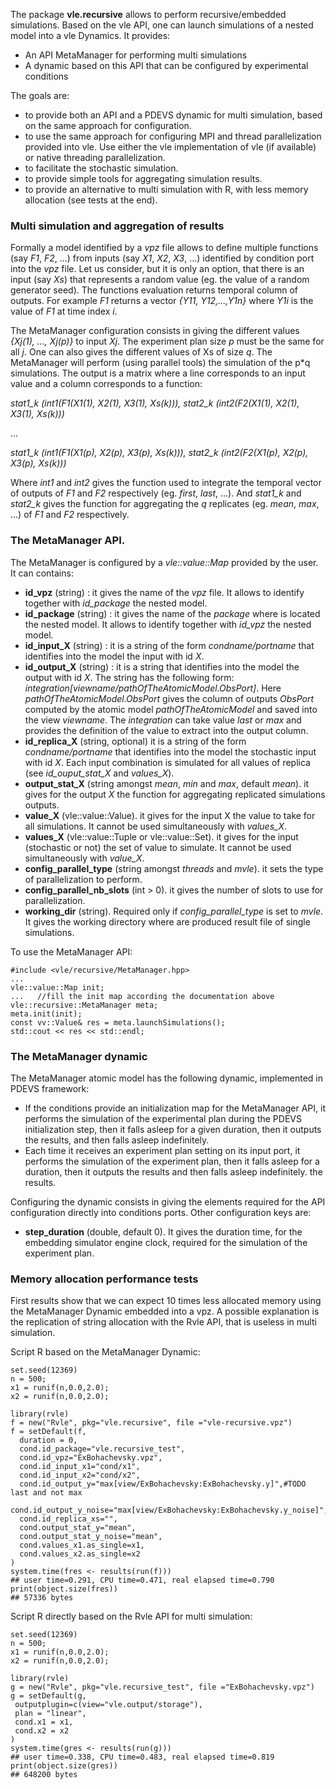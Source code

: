
The package **vle.recursive** allows to perform recursive/embedded
simulations. Based on the vle API, one can launch simulations 
of a nested model into a vle Dynamics.
It provides:
* An API MetaManager for performing multi simulations
* A dynamic based on this API that can be configured by experimental conditions

The goals are:
* to provide both an API and a PDEVS dynamic for multi simulation, based on the
same approach for configuration.
* to use the same approach for configuring MPI and thread parallelization 
provided into vle. Use either the vle implementation of vle (if available)
or native threading parallelization. 
* to facilitate the stochastic simulation.
* to provide simple tools for aggregating simulation results.
* to provide an alternative to multi simulation with R, with less memory
allocation (see tests at the end).

### Multi simulation and aggregation of results

Formally a model identified by a *vpz* file allows to define multiple functions
(say *F1*, *F2*, ...) from inputs (say *X1*, *X2*, *X3*, ...) identified by
condition port into the *vpz* file. Let us consider, but it is only an option, 
that there is an input (say *Xs*) that represents a random value (eg. the value
of a random generator seed). The functions evaluation returns temporal column of 
outputs. For example *F1* returns a vector *{Y11, Y12,...,Y1n}* where *Y1i* is 
the value of *F1* at time index *i*. 

The MetaManager configuration consists in giving the different values 
*{Xj(1), ..., Xj(p)}* to input *Xj*. The experiment plan size *p* must be the 
same for all *j*. One can also gives the different values of Xs of size *q*.
The MetaManager will perform (using parallel tools) the simulation of the p*q
simulations. The output is a matrix where a line corresponds to an input value
and a column corresponds to a function:

*stat1_k (int1(F1(X1(1), X2(1), X3(1), Xs(k))), stat2_k (int2(F2(X1(1), X2(1), X3(1), Xs(k)))*

...

*stat1_k (int1(F1(X1(p), X2(p), X3(p), Xs(k))), stat2_k (int2(F2(X1(p), X2(p), X3(p), Xs(k)))*

Where *int1* and *int2* gives the function used to integrate 
the temporal vector of outputs of *F1* and *F2* respectively 
(eg. *first*, *last*, ...).
And *stat1_k* and *stat2_k* gives the function for aggregating the *q* 
replicates (eg. *mean*, *max*, ...) of *F1* and *F2* respectively. 

### The MetaManager API.

The MetaManager is configured by a *vle::value::Map* provided by the user.
It can contains:

* **id_vpz** (string) : it gives the name of the *vpz* file. It allows to
 identify together with *id_package* the nested model.
* **id_package** (string) : it gives the name of the *package* where is located
 the nested model. It allows to identify together with *id_vpz* 
 the nested model.
* **id_input_X** (string) : it is a string of the form *condname/portname*
 that identifies into the model the input with id *X*.
* **id_output_X** (string) : it is a string that identifies into the model 
 the output with id *X*. The string has the following form: 
 *integration[viewname/pathOfTheAtomicModel.ObsPort]*. Here 
 *pathOfTheAtomicModel.ObsPort* gives the column of outputs *ObsPort* computed
 by the atomic model *pathOfTheAtomicModel* and saved into the view *viewname*.
 The *integration* can take value *last* or *max* and provides the definition 
 of the value to extract into the output column.
* **id_replica_X** (string, optional) it is a string of the form 
 *condname/portname* that identifies into the model the stochastic input
 with id *X*. Each input combination is simulated for all values of replica 
 (see *id_ouput_stat_X* and *values_X*).
* **output_stat_X** (string amongst *mean*, *min* and *max*, default *mean*).
 it gives for the output *X* the function for aggregating replicated 
 simulations outputs.
* **value_X** (vle::value::Value). it gives for the input X the value to 
take for all simulations. It cannot be used simultaneously with *values_X*. 
* **values_X** (vle::value::Tuple or vle::value::Set). it gives for 
 the input (stochastic or not) the set of value to simulate. It cannot
 be used simultaneously with *value_X*.
* **config_parallel_type** (string amongst *threads* and *mvle*). it
sets the type of parallelization to perform.
* **config_parallel_nb_slots** (int > 0). it gives the number of slots to
use for parallelization.
* **working_dir** (string). Required only if *config_parallel_type* is set to
*mvle*. It gives the working directory where are produced result file of single
simulations.
 

To use the MetaManager API:

```
#include <vle/recursive/MetaManager.hpp>
...
vle::value::Map init;
...   //fill the init map according the documentation above
vle::recursive::MetaManager meta;
meta.init(init);
const vv::Value& res = meta.launchSimulations();
std::cout << res << std::endl;
```                          

### The MetaManager dynamic

 The MetaManager atomic model has the following dynamic, implemented in PDEVS
 framework:
 * If the conditions provide an initialization map for the MetaManager API,
 it performs the simulation of the experimental plan during the PDEVS 
 initialization step, then it falls asleep for a given duration, then it outputs 
 the results, and then falls asleep indefinitely.
 * Each time it receives an experiment plan setting on its input port, 
 it performs the simulation of the experiment plan, then it falls asleep for a
 duration, then it outputs the results and then falls asleep indefinitely. 
 the results.


Configuring the dynamic consists in giving the elements required for the API 
 configuration directly into conditions ports. Other configuration keys are:
 * **step_duration** (double, default 0). It gives the duration time, for 
 the embedding simulator engine clock, required for the simulation of the
 experiment plan. 
 
### Memory allocation performance tests

First results show that we can expect 10 times less allocated memory using
the MetaManager Dynamic embedded into a vpz. A possible explanation
is the replication of string allocation with the Rvle API, that is useless
in multi simulation.



Script R based on the MetaManager Dynamic:

```
set.seed(12369)
n = 500;
x1 = runif(n,0.0,2.0);
x2 = runif(n,0.0,2.0);

library(rvle)
f = new("Rvle", pkg="vle.recursive", file ="vle-recursive.vpz")
f = setDefault(f,
  duration = 0,
  cond.id_package="vle.recursive_test",
  cond.id_vpz="ExBohachevsky.vpz",
  cond.id_input_x1="cond/x1",
  cond.id_input_x2="cond/x2",
  cond.id_output_y="max[view/ExBohachevsky:ExBohachevsky.y]",#TODO last and not max
  cond.id_output_y_noise="max[view/ExBohachevsky:ExBohachevsky.y_noise]",
  cond.id_replica_xs="",
  cond.output_stat_y="mean",
  cond.output_stat_y_noise="mean",
  cond.values_x1.as_single=x1,
  cond.values_x2.as_single=x2
)
system.time(fres <- results(run(f)))
## user time=0.291, CPU time=0.471, real elapsed time=0.790
print(object.size(fres))
## 57336 bytes
```

Script R directly based on the Rvle API for multi simulation:

```
set.seed(12369)
n = 500;
x1 = runif(n,0.0,2.0);
x2 = runif(n,0.0,2.0);

library(rvle)
g = new("Rvle", pkg="vle.recursive_test", file ="ExBohachevsky.vpz")
g = setDefault(g,
 outputplugin=c(view="vle.output/storage"),
 plan = "linear",
 cond.x1 = x1,
 cond.x2 = x2
)
system.time(gres <- results(run(g)))
## user time=0.338, CPU time=0.483, real elapsed time=0.819
print(object.size(gres))
## 648200 bytes
```

 
 
 
 
 
